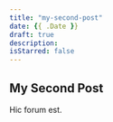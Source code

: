 ```yaml
---
title: "my-second-post"
date: {{ .Date }}
draft: true
description:
isStarred: false
---
```


## My Second Post

Hic forum est.
